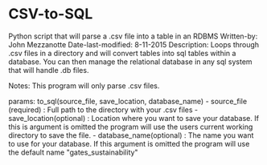 # CSV-to-SQL
Python script that will parse a .csv file into a table in an RDBMS
Written-by:           John Mezzanotte
Date-last-modified:   8-11-2015
Description:          Loops through .csv files in a directory and will convert tables into sql tables within a database.
                       You can then manage the relational database in any sql system that will handle .db files. 

Notes:                This program will only parse .csv files.

params:               to_sql(source_file, save_location, database_name)
                          - source_file (required)  : Full path to the directory with your .csv files
                           - save_location(optional) : Location where you want to save your database. If this is argument is omitted
                                                        the program will use the users current working directory to save the file.
                           - database_name(optional) : The name you want to use for your database. If this argument is omitted the
                                                      program will use the default name "gates_sustainability"

